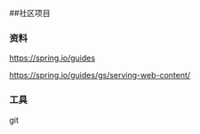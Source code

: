 ##社区项目

### 资料
https://spring.io/guides

https://spring.io/guides/gs/serving-web-content/
### 工具
git


